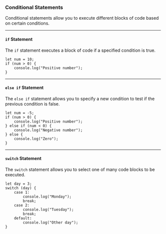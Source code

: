 ### Conditional Statements

Conditional statements allow you to execute different blocks of code based on certain conditions.

---
#### `if` Statement

The `if` statement executes a block of code if a specified condition is true.
```
let num = 10;
if (num > 0) {
    console.log("Positive number");
}
```

---
#### `else if` Statement

The `else if` statement allows you to specify a new condition to test if the previous condition is false.
```
let num = -5;
if (num > 0) {
    console.log("Positive number");
} else if (num < 0) {
    console.log("Negative number");
} else {
    console.log("Zero");
}
```

---
#### `switch` Statement

The `switch` statement allows you to select one of many code blocks to be executed.
```
let day = 3;
switch (day) {
    case 1:
        console.log("Monday");
        break;
    case 2:
        console.log("Tuesday");
        break;
    default:
        console.log("Other day");
}
```